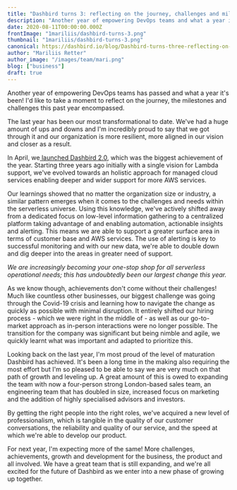 ```yaml
---
title: "Dashbird turns 3: reflecting on the journey, challenges and milestones of the past year"
description: "Another year of empowering DevOps teams and what a year it's been! It's time to reflect on the journey, challenges and milestones."
date: 2020-08-11T00:00:00.000Z
frontImage: "1mariliis/dashbird-turns-3.png"
thumbnail: "1mariliis/dashbird-turns-3.png"
canonical: https://dashbird.io/blog/Dashbird-turns-three-reflecting-on-year/
author: "Mariliis Retter"
author_image: "/images/team/mari.png"
blog: ["business"]
draft: true
---
```


Another year of empowering DevOps teams has passed and what a year it's been! I'd like to take a moment to reflect on the journey, the milestones and challenges this past year encompassed.

The last year has been our most transformational to date. We've had a huge amount of ups and downs and I'm incredibly proud to say that we got through it and our organization is more resilient, more aligned in our vision and closer as a result.


In April, we[ launched Dashbird 2.0](https://dashbird.io/blog/serveless-monitoring-startup-raises-2-million/), which was the biggest achievement of the year. Starting three years ago initially with a single vision for Lambda support, we've evolved towards an holistic approach for managed cloud services enabling deeper and wider support for more AWS services.


Our learnings showed that no matter the organization size or industry, a similar pattern emerges when it comes to the challenges and needs within the serverless universe. Using this knowledge, we've actively shifted away from a dedicated focus on low-level information gathering to a centralized platform taking advantage of and enabling automation, actionable insights and alerting. This means we are able to support a greater surface area in terms of customer base and AWS services. The use of alerting is key to successful monitoring and with our new data, we're able to double down and dig deeper into the areas in greater need of support.

_We are increasingly becoming your one-stop shop for all serverless operational needs; this has undoubtedly been our largest change this year._


As we know though, achievements don't come without their challenges! Much like countless other businesses, our biggest challenge was going through the Covid-19 crisis and learning how to navigate the change as quickly as possible with minimal disruption. It entirely shifted our hiring process - which we were right in the middle of - as well as our go-to-market approach as in-person interactions were no longer possible. The transition for the company was significant but being nimble and agile, we quickly learnt what was important and adapted to prioritize this.


Looking back on the last year, I'm most proud of the level of maturation Dashbird has achieved. It's been a long time in the making also requiring the most effort but I'm so pleased to be able to say we are very much on that path of growth and leveling up. A great amount of this is owed to expanding the team with now a four-person strong London-based sales team, an engineering team that has doubled in size, increased focus on marketing and the addition of highly specialised advisors and investors.

By getting the right people into the right roles, we've acquired a new level of professionalism, which is tangible in the quality of our customer conversations, the reliability and quality of our service, and the speed at which we're able to develop our product.


For next year, I'm expecting more of the same! More challenges, achievements, growth and development for the business, the product and all involved. We have a great team that is still expanding, and we're all excited for the future of Dashbird as we enter into a new phase of growing up together.
